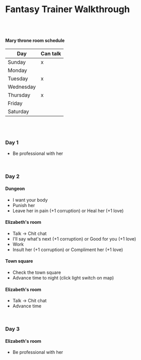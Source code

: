 # Fantasy Trainer Walkthrough

<br>
<br>

#### Mary throne room schedule
Day | Can talk
--- | ---
Sunday | x
Monday | 
Tuesday | x
Wednesday | 
Thursday | x
Friday | 
Saturday | 

<br>
<br>

### Day 1
- Be professional with her

<br>

### Day 2
#### Dungeon
- I want your body
- Punish her
- Leave her in pain (+1 corruption) or Heal her (+1 love)

#### Elizabeth's room
- Talk -> Chit chat
- I'll say what's next (+1 corruption) or Good for you (+1 love)
- Work
- Insult her (+1 corruption) or Compliment her (+1 love)

#### Town square
- Check the town square
- Advance time to night (click light switch on map)

#### Elizabeth's room
- Talk -> Chit chat
- Advance time

<br>

### Day 3
#### Elizabeth's room
- Be professional with her




